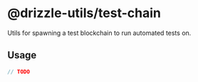 # @drizzle-utils/test-chain

Utils for spawning a test blockchain to run automated tests on.

## Usage

```js
// TODO
```
